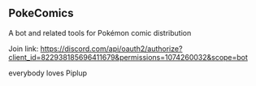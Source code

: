## PokeComics
A bot and related tools for Pokémon comic distribution

Join link: https://discord.com/api/oauth2/authorize?client_id=822938185696411679&permissions=1074260032&scope=bot



everybody loves Piplup
